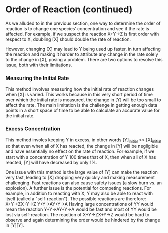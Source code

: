 # Order of Reaction (continued)


As we alluded to in the previous section, one way to determine the order of reaction is to change one species’ concentration and see if the rate is affected. For example, if we suspect the reaction X+Y→Z is first order with respect to X, doubling [X] should double the rate of reaction.

However, changing [X] may lead to Y being used up faster, in turn affecting the reaction and making it harder to attribute any change in the rate solely to the change in [X], posing a problem. There are two options to resolve this issue, both with their limitations.

### Measuring the Initial Rate
This method involves measuring  how the initial rate of reaction changes when [X] is varied. This works because in this very short period of time over which the initial rate is measured, the change in [Y] will be too small to affect the rate. The main limitation is the challenge in getting enough data points in a short space of time to be able to calculate an accurate value for the initial rate. 

### Excess Concentration 

This method involes keeping Y in excess, in other words [Y]<sub>initial</sub> >> [X]<sub>initial</sub> so that even when all of X has reacted, the change in [Y] will be negligible and have essentially no effect on the rate of reaction. For example, if we start with a concentration of Y 100 times that of X, then when all of X has reacted, [Y] will have decreased by only 1%.

One issue with this method is the large value of [Y] can make the reaction very fast, leading to [X] dropping very quickly and making measurement challenging. Fast reactions can also cause safety issues (a slow burn vs. an explosion). A further issue is the potential for competing reactions. For example, in addition to reacting with X, Y may also be able to react with itself (called a "self-reaction"). The possible reactions are therefore: 
X+Y→ZX+Y→Z
Y+Y→AY+Y→A
Having large concentrations of YY would mean the reaction Y+Y→AY+Y→A would be fast and most of YY would be lost via self-reaction. The reaction of  X+Y→ZX+Y→Z would be hard to observe and again determining the order would be hindered by the change in [Y][Y].
